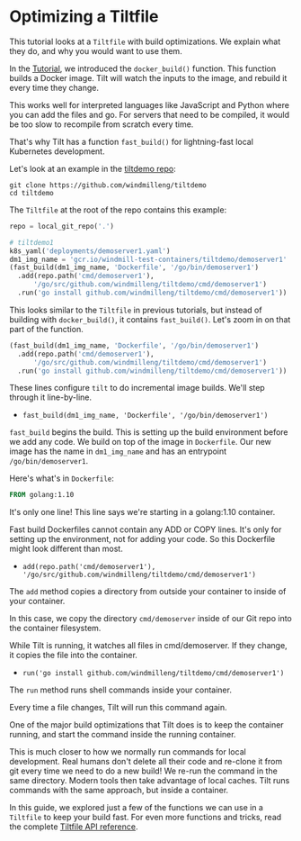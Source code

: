 Optimizing a Tiltfile
=====================

This tutorial looks at a `Tiltfile` with build optimizations.
We explain what they do, and why you would want to use them.

In the [Tutorial](tutorial.html), we introduced the `docker_build()` function.
This function builds a Docker image. Tilt will watch the inputs to the
image, and rebuild it every time they change.

This works well for interpreted languages like JavaScript and Python
where you can add the files and go. For servers that need to be compiled,
it would be too slow to recompile from scratch every time.

That's why Tilt has a function `fast_build()` for lightning-fast local
Kubernetes development.

Let's look at an example in the [tiltdemo repo](https://github.com/windmilleng/tiltdemo):

```
git clone https://github.com/windmilleng/tiltdemo
cd tiltdemo
```

The `Tiltfile` at the root of the repo contains this example:

```python
repo = local_git_repo('.')

# tiltdemo1
k8s_yaml('deployments/demoserver1.yaml')
dm1_img_name = 'gcr.io/windmill-test-containers/tiltdemo/demoserver1'
(fast_build(dm1_img_name, 'Dockerfile', '/go/bin/demoserver1')
  .add(repo.path('cmd/demoserver1'),
      '/go/src/github.com/windmilleng/tiltdemo/cmd/demoserver1')
  .run('go install github.com/windmilleng/tiltdemo/cmd/demoserver1'))
```

This looks similar to the `Tiltfile` in previous tutorials, but instead of building
with `docker_build()`, it contains `fast_build()`. Let's zoom
in on that part of the function.


```python
(fast_build(dm1_img_name, 'Dockerfile', '/go/bin/demoserver1')
  .add(repo.path('cmd/demoserver1'),
      '/go/src/github.com/windmilleng/tiltdemo/cmd/demoserver1')
  .run('go install github.com/windmilleng/tiltdemo/cmd/demoserver1'))
```

These lines configure `tilt` to do incremental image builds. We'll step through it line-by-line.

* `fast_build(dm1_img_name, 'Dockerfile', '/go/bin/demoserver1')`

`fast_build` begins the build.
This is setting up the build environment before we add any code.
We build on top of the image in `Dockerfile`. Our new
image has the name in `dm1_img_name` and has an entrypoint `/go/bin/demoserver1`.

Here's what's in `Dockerfile`:

```dockerfile
FROM golang:1.10
```

It's only one line! This line says we're starting in a golang:1.10 container.

Fast build Dockerfiles cannot contain any ADD or COPY lines.
It's only for setting up the environment, not for adding your code.
So this Dockerfile might look different than most.

* `add(repo.path('cmd/demoserver1'), '/go/src/github.com/windmilleng/tiltdemo/cmd/demoserver1')`

The `add` method copies a directory from outside your container to inside of your container.

In this case, we copy the directory `cmd/demoserver` inside of our Git repo into
the container filesystem.

While Tilt is running, it watches all files in cmd/demoserver. If they change, it copies the file
into the container.

* `run('go install github.com/windmilleng/tiltdemo/cmd/demoserver1')`

The `run` method runs shell commands inside your container.

Every time a file changes, Tilt will run this command again.

One of the major build optimizations that Tilt does is to keep the container running, and
start the command inside the running container.

This is much closer to how we normally run commands for local development. Real humans
don't delete all their code and re-clone it from git every time we need to do a new build!
We re-run the command in the same directory. Modern tools then take advantage of local caches.
Tilt runs commands with the same approach, but inside a container.

In this guide, we explored just a few of the functions we can use in a `Tiltfile`
to keep your build fast. For even more functions and tricks,
read the complete [Tiltfile API reference](api.html).
